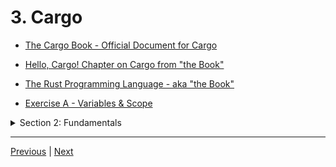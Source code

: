 # 3. Cargo

-   [The Cargo Book - Official Document for Cargo](https://doc.rust-lang.org/cargo/index.html)

-   [Hello, Cargo! Chapter on Cargo from "the Book"](https://doc.rust-lang.org/book/ch01-03-hello-cargo.html)

-   [The Rust Programming Language - aka "the Book"](https://doc.rust-lang.org/book/)

-   [Exercise A - Variables & Scope](https://github.com/CleanCut/ultimate_rust_crash_course/tree/main/exercise/a_variables)


<details>
  <summary> Section 2: Fundamentals </summary>

  - [Codebase: fundamentals](../codebase/s2_fundamentals/)

</details>

---

[Previous](./2_Exercises-Overview.md) | [Next](./4_Variables.md)